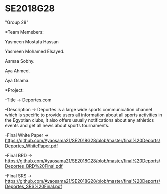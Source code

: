 # SE2018G28
"Group 28"

*Team Memebers:

Yasmeen Mostafa Hassan 

Yasmeen Mohamed Elsayed.

Asmaa Sobhy.

Aya Ahmed.

Aya Osama.

*Project:

-Title -> Deportes.com

-Description -> Deportes is a large wide sports communication channel which is specific to provide users all information about all sports activities in the Egyptian clubs, it also offers usually notifications about any athletics events and get all news about sports tournaments.

-Final White Paper -> https://github.com/Ayaosama21/SE2018G28/blob/master/final%20Deports/Deportes_WhitePaper.pdf

-Final BRD ->  https://github.com/Ayaosama21/SE2018G28/blob/master/final%20Deports/Deportes_BRD%20Final.pdf

-Final SRS ->  https://github.com/Ayaosama21/SE2018G28/blob/master/final%20Deports/Deportes_SRS%20Final.pdf


